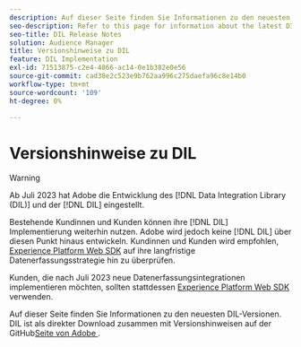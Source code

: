 ```yaml
---
description: Auf dieser Seite finden Sie Informationen zu den neuesten DIL-Versionen
seo-description: Refer to this page for information about the latest DIL releases
seo-title: DIL Release Notes
solution: Audience Manager
title: Versionshinweise zu DIL
feature: DIL Implementation
exl-id: 71513875-c2e4-4866-ac14-0e1b382e0e56
source-git-commit: cad38e2c523e9b762aa996c275daefa96c8e14b0
workflow-type: tm+mt
source-wordcount: '109'
ht-degree: 0%

---
```


# Versionshinweise zu DIL

>[!WARNING]
>
>Ab Juli 2023 hat Adobe die Entwicklung des [!DNL Data Integration Library (DIL)] und der [!DNL DIL] eingestellt.
>
>Bestehende Kundinnen und Kunden können ihre [!DNL DIL] Implementierung weiterhin nutzen. Adobe wird jedoch keine [!DNL DIL] über diesen Punkt hinaus entwickeln. Kundinnen und Kunden wird empfohlen, [Experience Platform Web SDK](https://experienceleague.adobe.com/docs/experience-platform/edge/home.html?lang=de) auf ihre langfristige Datenerfassungsstrategie hin zu überprüfen.
>
>Kunden, die nach Juli 2023 neue Datenerfassungsintegrationen implementieren möchten, sollten stattdessen [Experience Platform Web SDK](https://experienceleague.adobe.com/docs/experience-platform/edge/home.html?lang=de) verwenden.

Auf dieser Seite finden Sie Informationen zu den neuesten DIL-Versionen. DIL ist als direkter Download zusammen mit Versionshinweisen auf der GitHub[Seite von Adobe &#x200B;](https://github.com/Adobe-Marketing-Cloud/dil/releases).
